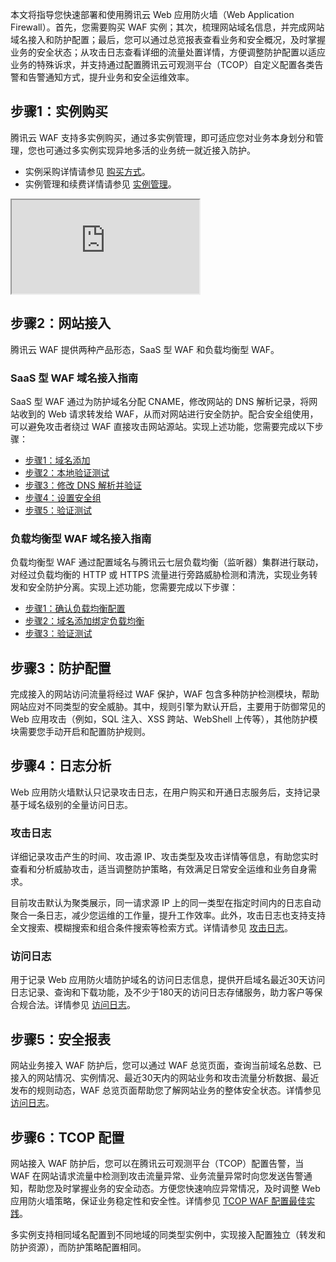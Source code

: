 本文将指导您快速部署和使用腾讯云 Web 应用防火墙（Web Application Firewall）。首先，您需要购买 WAF 实例；其次，梳理网站域名信息，并完成网站域名接入和防护配置；最后，您可以通过总览报表查看业务和安全概况，及时掌握业务的安全状态；从攻击日志查看详细的流量处置详情，方便调整防护配置以适应业务的特殊诉求，并支持通过配置腾讯云可观测平台（TCOP）自定义配置各类告警和告警通知方式，提升业务和安全运维效率。

## 步骤1：实例购买 
腾讯云 WAF 支持多实例购买，通过多实例管理，即可适应您对业务本身划分和管理，您也可通过多实例实现异地多活的业务统一就近接入防护。
- 实例采购详情请参见 [购买方式](https://cloud.tencent.com/document/product/627/47429)。
- 实例管理和续费详情请参见 [实例管理](https://cloud.tencent.com/document/product/627/53627)。

<div class="doc-video-mod"><iframe src="https://cloud.tencent.com/edu/learning/quick-play/3867-67326?source=gw.doc.media&withPoster=1&notip=1"></iframe></div>

## 步骤2：网站接入 
腾讯云 WAF 提供两种产品形态，SaaS 型 WAF 和负载均衡型 WAF。

### SaaS 型 WAF 域名接入指南
SaaS 型 WAF 通过为防护域名分配 CNAME，修改网站的 DNS 解析记录，将网站收到的 Web 请求转发给 WAF，从而对网站进行安全防护。配合安全组使用，可以避免攻击者绕过 WAF 直接攻击网站源站。实现上述功能，您需要完成以下步骤：
- [步骤1：域名添加](https://cloud.tencent.com/document/product/627/18631)
- [步骤2：本地验证测试](https://cloud.tencent.com/document/product/627/18632)
- [步骤3：修改 DNS 解析并验证](https://cloud.tencent.com/document/product/627/18633)
- [步骤4：设置安全组](https://cloud.tencent.com/document/product/627/18634)
- [步骤5：验证测试](https://cloud.tencent.com/document/product/627/60765)



### 负载均衡型 WAF 域名接入指南
负载均衡型 WAF 通过配置域名与腾讯云七层负载均衡（监听器）集群进行联动，对经过负载均衡的 HTTP 或 HTTPS 流量进行旁路威胁检测和清洗，实现业务转发和安全防护分离。实现上述功能，您需要完成以下步骤：
- [步骤1：确认负载均衡配置](https://cloud.tencent.com/document/product/627/40765)
- [步骤2：域名添加绑定负载均衡](https://cloud.tencent.com/document/product/627/40766)
- [步骤3：验证测试](https://cloud.tencent.com/document/product/627/40767)

## 步骤3：防护配置 
完成接入的网站访问流量将经过 WAF 保护，WAF 包含多种防护检测模块，帮助网站应对不同类型的安全威胁。其中，规则引擎为默认开启，主要用于防御常见的 Web 应用攻击（例如，SQL 注入、XSS 跨站、WebShell 上传等），其他防护模块需要您手动开启和配置防护规则。


## 步骤4：日志分析
Web 应用防火墙默认只记录攻击日志，在用户购买和开通日志服务后，支持记录基于域名级别的全量访问日志。

### 攻击日志
详细记录攻击产生的时间、攻击源 IP、攻击类型及攻击详情等信息，有助您实时查看和分析威胁攻击，适当调整防护策略，有效满足日常安全运维和业务自身需求。

目前攻击默认为聚类展示，同一请求源 IP 上的同一类型在指定时间内的日志自动聚合一条日志，减少您运维的工作量，提升工作效率。此外，攻击日志也支持支持全文搜索、模糊搜索和组合条件搜索等检索方式。详情请参见 [攻击日志](https://cloud.tencent.com/document/product/627/50995)。

### 访问日志
用于记录 Web 应用防火墙防护域名的访问日志信息，提供开启域名最近30天访问日志记录、查询和下载功能，及不少于180天的访问日志存储服务，助力客户等保合规合法。详情参见 [访问日志](https://cloud.tencent.com/document/product/627/60792)。

## 步骤5：安全报表
网站业务接入 WAF 防护后，您可以通过 WAF 总览页面，查询当前域名总数、已接入的网站情况、实例情况、最近30天内的网站业务和攻击流量分析数据、最近发布的规则动态，WAF 总览页面帮助您了解网站业务的整体安全状态。详情参见 [访问日志](https://cloud.tencent.com/document/product/627/60792)。

## 步骤6：TCOP 配置
网站接入 WAF 防护后，您可以在腾讯云可观测平台（TCOP）配置告警，当 WAF 在网站请求流量中检测到攻击流量异常、业务流量异常时向您发送告警通知，帮助您及时掌握业务的安全动态。方便您快速响应异常情况，及时调整 Web 应用防火墙策略，保证业务稳定性和安全性。详情参见 [TCOP WAF 配置最佳实践](https://cloud.tencent.com/document/product/627/60502)。

多实例支持相同域名配置到不同地域的同类型实例中，实现接入配置独立（转发和防护资源），而防护策略配置相同。
